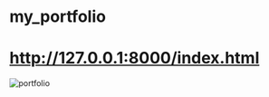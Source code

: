 # my_portfolio
# http://127.0.0.1:8000/index.html
![portfolio](https://user-images.githubusercontent.com/107995693/196643940-904594dc-b733-4f81-8537-72a195d9c822.PNG)
